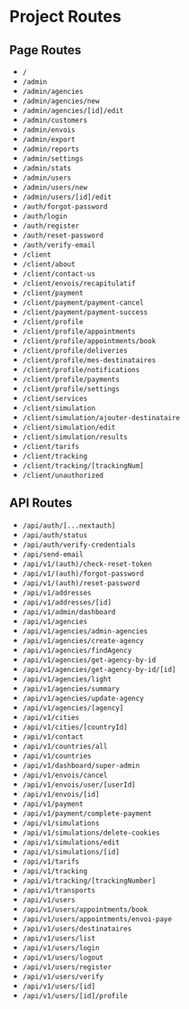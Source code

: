 <!-- Path: E:\TFE Project files\DEV\colisapp_project\analyses\routes.md -->

# Project Routes

## Page Routes

* `/`
* `/admin`
* `/admin/agencies`
* `/admin/agencies/new`
* `/admin/agencies/[id]/edit`
* `/admin/customers`
* `/admin/envois`
* `/admin/export`
* `/admin/reports`
* `/admin/settings`
* `/admin/stats`
* `/admin/users`
* `/admin/users/new`
* `/admin/users/[id]/edit`
* `/auth/forgot-password`
* `/auth/login`
* `/auth/register`
* `/auth/reset-password`
* `/auth/verify-email`
* `/client`
* `/client/about`
* `/client/contact-us`
* `/client/envois/recapitulatif`
* `/client/payment`
* `/client/payment/payment-cancel`
* `/client/payment/payment-success`
* `/client/profile`
* `/client/profile/appointments`
* `/client/profile/appointments/book`
* `/client/profile/deliveries`
* `/client/profile/mes-destinataires`
* `/client/profile/notifications`
* `/client/profile/payments`
* `/client/profile/settings`
* `/client/services`
* `/client/simulation`
* `/client/simulation/ajouter-destinataire`
* `/client/simulation/edit`
* `/client/simulation/results`
* `/client/tarifs`
* `/client/tracking`
* `/client/tracking/[trackingNum]`
* `/client/unauthorized`

## API Routes

* `/api/auth/[...nextauth]`
* `/api/auth/status`
* `/api/auth/verify-credentials`
* `/api/send-email`
* `/api/v1/(auth)/check-reset-token`
* `/api/v1/(auth)/forgot-password`
* `/api/v1/(auth)/reset-password`
* `/api/v1/addresses`
* `/api/v1/addresses/[id]`
* `/api/v1/admin/dashboard`
* `/api/v1/agencies`
* `/api/v1/agencies/admin-agencies`
* `/api/v1/agencies/create-agency`
* `/api/v1/agencies/findAgency`
* `/api/v1/agencies/get-agency-by-id`
* `/api/v1/agencies/get-agency-by-id/[id]`
* `/api/v1/agencies/light`
* `/api/v1/agencies/summary`
* `/api/v1/agencies/update-agency`
* `/api/v1/agencies/[agency]`
* `/api/v1/cities`
* `/api/v1/cities/[countryId]`
* `/api/v1/contact`
* `/api/v1/countries/all`
* `/api/v1/countries`
* `/api/v1/dashboard/super-admin`
* `/api/v1/envois/cancel`
* `/api/v1/envois/user/[userId]`
* `/api/v1/envois/[id]`
* `/api/v1/payment`
* `/api/v1/payment/complete-payment`
* `/api/v1/simulations`
* `/api/v1/simulations/delete-cookies`
* `/api/v1/simulations/edit`
* `/api/v1/simulations/[id]`
* `/api/v1/tarifs`
* `/api/v1/tracking`
* `/api/v1/tracking/[trackingNumber]`
* `/api/v1/transports`
* `/api/v1/users`
* `/api/v1/users/appointments/book`
* `/api/v1/users/appointments/envoi-paye`
* `/api/v1/users/destinataires`
* `/api/v1/users/list`
* `/api/v1/users/login`
* `/api/v1/users/logout`
* `/api/v1/users/register`
* `/api/v1/users/verify`
* `/api/v1/users/[id]`
* `/api/v1/users/[id]/profile`
